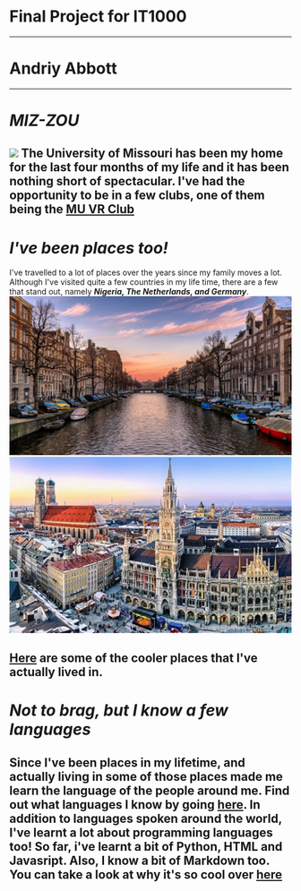 # Final Project for IT1000
---
# **Andriy Abbott**
---
# ***MIZ-ZOU***
![](https://upload.wikimedia.org/wikipedia/commons/a/af/Jesse_Hall_and_Columns.jpg)
The University of Missouri has been my home for the last four months of my life and it has been nothing short of spectacular.
I've had the opportunity to be in a few clubs, one of them being the [MU VR Club](https://missouri.campuslabs.com/engage/organization/university-of-missouri-virtual-reality)
---
# ***I've been places too!***
I've travelled to a lot of places over the years since my family moves a lot. Although I've visited quite a few countries in my life time, there are a few that stand out, namely ***Nigeria, The Netherlands, and Germany***. 
![](https://github.com/andriyabbott/Final-Project-IT1000/blob/master/Amsterdam.jpg)
![](https://github.com/andriyabbott/Final-Project-IT1000/blob/master/Munich.jpg)

[Here](https://github.com/andriyabbott/Final-Project-IT1000/blob/master/Places-before-Mizzou.md) are some of the cooler places that I've actually lived in.
---
# ***Not to brag, but I know a few languages***
Since I've been places in my lifetime, and actually living in some of those places made me learn the language of the people around me. Find out what languages I know by going [here](https://github.com/andriyabbott/Final-Project-IT1000/blob/master/Languages-I-know.md). In addition to languages spoken around the world, I've learnt a lot about programming languages too! So far, i've learnt a bit of Python, HTML and Javasript. Also, I know a bit of Markdown too. You can take a look at why it's so cool over [here](https://github.com/andriyabbott/Final-Project-IT1000/blob/master/MarkDown.md)
---
